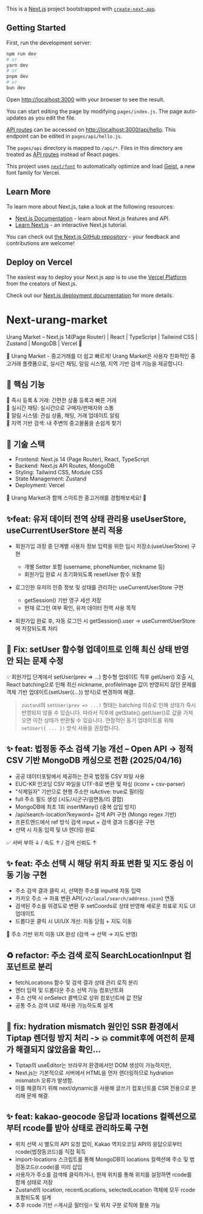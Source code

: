 This is a [Next.js](https://nextjs.org) project bootstrapped with [`create-next-app`](https://nextjs.org/docs/pages/api-reference/create-next-app).

## Getting Started

First, run the development server:

```bash
npm run dev
# or
yarn dev
# or
pnpm dev
# or
bun dev
```

Open [http://localhost:3000](http://localhost:3000) with your browser to see the result.

You can start editing the page by modifying `pages/index.js`. The page auto-updates as you edit the file.

[API routes](https://nextjs.org/docs/pages/building-your-application/routing/api-routes) can be accessed on [http://localhost:3000/api/hello](http://localhost:3000/api/hello). This endpoint can be edited in `pages/api/hello.js`.

The `pages/api` directory is mapped to `/api/*`. Files in this directory are treated as [API routes](https://nextjs.org/docs/pages/building-your-application/routing/api-routes) instead of React pages.

This project uses [`next/font`](https://nextjs.org/docs/pages/building-your-application/optimizing/fonts) to automatically optimize and load [Geist](https://vercel.com/font), a new font family for Vercel.

## Learn More

To learn more about Next.js, take a look at the following resources:

- [Next.js Documentation](https://nextjs.org/docs) - learn about Next.js features and API.
- [Learn Next.js](https://nextjs.org/learn-pages-router) - an interactive Next.js tutorial.

You can check out [the Next.js GitHub repository](https://github.com/vercel/next.js) - your feedback and contributions are welcome!

## Deploy on Vercel

The easiest way to deploy your Next.js app is to use the [Vercel Platform](https://vercel.com/new?utm_medium=default-template&filter=next.js&utm_source=create-next-app&utm_campaign=create-next-app-readme) from the creators of Next.js.

Check out our [Next.js deployment documentation](https://nextjs.org/docs/pages/building-your-application/deploying) for more details.

# Next-urang-market

Urang Market – Next.js 14(Page Router) | React | TypeScript | Tailwind CSS | Zustand | MongoDB | Vercel 🚀

🚀 Urang Market - 중고거래를 더 쉽고 빠르게!
Urang Market은 사용자 친화적인 중고거래 플랫폼으로, 실시간 채팅, 알림 시스템, 지역 기반 검색 기능을 제공합니다.

## 🔹 핵심 기능

📌 즉시 등록 & 거래: 간편한 상품 등록과 빠른 거래<br>
💬 실시간 채팅: 실시간으로 구매자/판매자와 소통<br>
🔔 알림 시스템: 관심 상품, 채팅, 거래 업데이트 알림<br>
📍 지역 기반 검색: 내 주변의 중고물품을 손쉽게 찾기<br>

## 🔹 기술 스택

- Frontend: Next.js 14 (Page Router), React, TypeScript
- Backend: Next.js API Routes, MongoDB
- Styling: Tailwind CSS, Module CSS
- State Management: Zustand
- Deployment: Vercel

📌 Urang Market과 함께 스마트한 중고거래를 경험해보세요! 🚀

## ✨feat: 유저 데이터 전역 상태 관리용 useUserStore, useCurrentUserStore 분리 적용

- 회원가입 과정 중 단계별 사용자 정보 입력을 위한 임시 저장소(useUserStore) 구현

  - 개별 Setter 포함 (username, phoneNumber, nickname 등)
  - 회원가입 완료 시 초기화되도록 resetUser 함수 포함

- 로그인한 유저의 인증 정보 및 상태를 관리하는 useCurrentUserStore 구현

  - getSession() 기반 영구 세션 저장
  - 현재 로그인 여부 확인, 유저 데이터 전역 사용 목적

- 회원가입 완료 후, 자동 로그인 시 getSession().user → useCurrentUserStore에 저장되도록 처리

## 🐛 Fix: setUser 함수형 업데이트로 인해 최신 상태 반영 안 되는 문제 수정

💡 회원가입 단계에서 setUser(prev => ...) 함수형 업데이트 직후 getUser() 호출 시, React batching으로 인해 최신 nickname, profileImage 값이 반영되지 않던 문제를 객체 기반 업데이트(setUser({...}) 방식)로 변경하여 해결.

> `zustand`의 `setUser(prev => ...)` 형태는 batching 이슈로 인해 상태가 즉시 반영되지 않을 수 있습니다.
> 따라서 직후에 getState().getUser()로 값을 가져오면 이전 상태가 반환될 수 있습니다.
> 안정적인 동기 업데이트를 위해 `setUser({ ... })` 방식 사용을 권장합니다.

## ✨ feat: 법정동 주소 검색 기능 개선 – Open API → 정적 CSV 기반 MongoDB 캐싱으로 전환 (2025/04/16)

- 공공 데이터포털에서 제공하는 전국 법정동 CSV 파일 사용
- EUC-KR 인코딩 CSV 파일을 UTF-8로 변환 및 파싱 (iconv + csv-parser)
- "삭제일자" 기반으로 현행 주소만 isActive: true로 필터링
- full 주소 필드 생성 (시도/시군구/읍면동/리 결합)
- MongoDB에 최초 1회 insertMany() (중복 삽입 방지)
- /api/search-location?keyword= 검색 API 구현 (Mongo regex 기반)
- 프론트엔드에서 ref 방식 검색 input + 검색 결과 드롭다운 구현
- 선택 시 자동 입력 및 UI 렌더링 완료

✅ 서버 부하 ↓ / 속도 ↑ / 검색 신뢰도 ↑

## ✨ feat: 주소 선택 시 해당 위치 좌표 변환 및 지도 중심 이동 기능 구현

- 주소 검색 결과 클릭 시, 선택한 주소를 input에 자동 입력
- 카카오 주소 → 좌표 변환 API(`/v2/local/search/address.json`) 연동
- 검색된 주소를 위경도로 변환 후 setCoords로 상태 반영해 새로운 좌표로 지도 UI 업데이트
- 드롭다운 클릭 시 UI/UX 개선: 자동 닫힘 + 지도 이동

🎯 주소 기반 위치 이동 UX 완성 (검색 → 선택 → 지도 반영)

## ♻️ refactor: 주소 검색 로직 SearchLocationInput 컴포넌트로 분리

- fetchLocations 함수 및 검색 결과 상태 관리 로직 분리
- 엔터 입력 및 드롭다운 주소 선택 기능 컴포넌트화
- 주소 선택 시 onSelect 콜백으로 상위 컴포넌트에 값 전달
- 공통 주소 검색 UI로 재사용 가능하도록 설계

## 🐛 fix: hydration mismatch 원인인 SSR 환경에서 Tiptap 렌더링 방지 처리 -> 💥 commit후에 여전히 문제가 해결되지 않았음을 확인...

- Tiptap의 useEditor는 브라우저 환경에서만 DOM 생성이 가능하지만,
- Next.js는 기본적으로 서버에서 HTML을 먼저 렌더링하므로 hydration mismatch 오류가 발생함.
- 이를 해결하기 위해 next/dynamic을 사용해 글쓰기 컴포넌트를 CSR 전용으로 분리해 문제 해결.

## ✨ feat: kakao-geocode 응답과 locations 컬렉션으로부터 rcode를 받아 상태로 관리하도록 구현

- 위치 선택 시 별도의 API 요청 없이, Kakao 역지오코딩 API의 응답으로부터 rcode(법정동코드)를 직접 획득
- import-locations 스크립트를 통해 MongoDB의 locations 컬렉션에 주소 및 법정동코드(r.code)를 미리 삽입
- 사용자가 주소를 검색해 클릭하거나, 현재 위치를 통해 위치를 설정하면 rcode를 함께 상태로 저장
- Zustand의 location, recentLocations, selectedLocation 객체에 모두 rcode 포함되도록 설계
- 추후 rcode 기반 🔥게시글 필터링🔥 및 위치 구분 로직에 활용 가능
